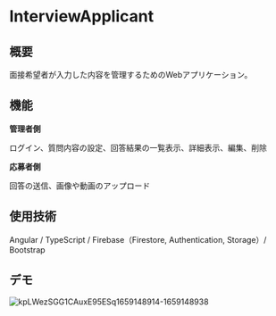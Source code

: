 # InterviewApplicant

## 概要

面接希望者が入力した内容を管理するためのWebアプリケーション。

## 機能

**管理者側**

ログイン、質問内容の設定、回答結果の一覧表示、詳細表示、編集、削除

**応募者側**

回答の送信、画像や動画のアップロード

## 使用技術

Angular / TypeScript / Firebase（Firestore, Authentication, Storage）/ Bootstrap

## デモ

![kpLWezSGG1CAuxE95ESq1659148914-1659148938](https://user-images.githubusercontent.com/46856574/181867173-05fa5cac-d193-4205-94a9-202c502fa31c.gif)

